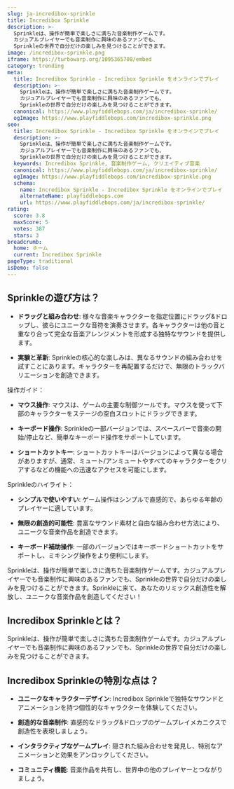 ```yaml
---
slug: ja-incredibox-sprinkle
title: Incredibox Sprinkle
description: >-
  Sprinkleは、操作が簡単で楽しさに満ちた音楽制作ゲームです。
  カジュアルプレイヤーでも音楽制作に興味のあるファンでも、
  Sprinkleの世界で自分だけの楽しみを見つけることができます。
image: /incredibox-sprinkle.png
iframe: https://turbowarp.org/1095365708/embed
category: trending
meta:
  title: Incredibox Sprinkle - Incredibox Sprinkle をオンラインでプレイ
  description: >-
    Sprinkleは、操作が簡単で楽しさに満ちた音楽制作ゲームです。
    カジュアルプレイヤーでも音楽制作に興味のあるファンでも、
    Sprinkleの世界で自分だけの楽しみを見つけることができます。
  canonical: https://www.playfiddlebops.com/ja/incredibox-sprinkle/
  ogImage: https://www.playfiddlebops.com/incredibox-sprinkle.png
seo:
  title: Incredibox Sprinkle - Incredibox Sprinkle をオンラインでプレイ
  description: >-
    Sprinkleは、操作が簡単で楽しさに満ちた音楽制作ゲームです。
    カジュアルプレイヤーでも音楽制作に興味のあるファンでも、
    Sprinkleの世界で自分だけの楽しみを見つけることができます。
  keywords: Incredibox Sprinkle, 音楽制作ゲーム, クリエイティブ音楽
  canonical: https://www.playfiddlebops.com/ja/incredibox-sprinkle/
  ogImage: https://www.playfiddlebops.com/incredibox-sprinkle.png
  schema:
    name: Incredibox Sprinkle - Incredibox Sprinkle をオンラインでプレイ
    alternateName: playfiddlebops.com
    url: https://www.playfiddlebops.com/ja/incredibox-sprinkle/
rating:
  score: 3.8
  maxScore: 5
  votes: 387
  stars: 3
breadcrumb:
  home: ホーム
  current: Incredibox Sprinkle
pageType: traditional
isDemo: false
---
```


## Sprinkleの遊び方は？

- **ドラッグと組み合わせ**: 様々な音楽キャラクターを指定位置にドラッグ&ドロップし、彼らにユニークな音符を演奏させます。各キャラクターは他の音と重なり合って完全な音楽アレンジメントを形成する独特なサウンドを提供します。

- **実験と革新**: Sprinkleの核心的な楽しみは、異なるサウンドの組み合わせを試すことにあります。キャラクターを再配置するだけで、無限のトラックバリエーションを創造できます。

操作ガイド：

- **マウス操作**: マウスは、ゲームの主要な制御ツールです。マウスを使って下部のキャラクターをステージの空白スロットにドラッグできます。

- **キーボード操作**: Sprinkleの一部バージョンでは、スペースバーで音楽の開始/停止など、簡単なキーボード操作をサポートしています。

- **ショートカットキー**: ショートカットキーはバージョンによって異なる場合がありますが、通常、ミュート/アンミュートやすべてのキャラクターをクリアするなどの機能への迅速なアクセスを可能にします。

Sprinkleのハイライト：

- **シンプルで使いやすい**: ゲーム操作はシンプルで直感的で、あらゆる年齢のプレイヤーに適しています。

- **無限の創造的可能性**: 豊富なサウンド素材と自由な組み合わせ方法により、ユニークな音楽作品を創造できます。

- **キーボード補助操作**: 一部のバージョンではキーボードショートカットをサポートし、ミキシング操作をより便利にします。

Sprinkleは、操作が簡単で楽しさに満ちた音楽制作ゲームです。カジュアルプレイヤーでも音楽制作に興味のあるファンでも、Sprinkleの世界で自分だけの楽しみを見つけることができます。Sprinkleに来て、あなたのリミックス創造性を解放し、ユニークな音楽作品を創造してください！

## Incredibox Sprinkleとは？

Sprinkleは、操作が簡単で楽しさに満ちた音楽制作ゲームです。カジュアルプレイヤーでも音楽制作に興味のあるファンでも、Sprinkleの世界で自分だけの楽しみを見つけることができます。

## Incredibox Sprinkleの特別な点は？

- **ユニークなキャラクターデザイン**: Incredibox Sprinkleで独特なサウンドとアニメーションを持つ個性的なキャラクターを体験してください。

- **創造的な音楽制作**: 直感的なドラッグ&ドロップのゲームプレイメカニクスで創造性を表現しましょう。

- **インタラクティブなゲームプレイ**: 隠された組み合わせを発見し、特別なアニメーションと効果をアンロックしてください。

- **コミュニティ機能**: 音楽作品を共有し、世界中の他のプレイヤーとつながりましょう。